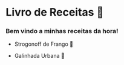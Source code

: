 # Livro de Receitas :book:

### Bem vindo a minhas receitas da hora!

- Strogonoff de Frango :chicken:

- Galinhada Urbana :chicken:

  